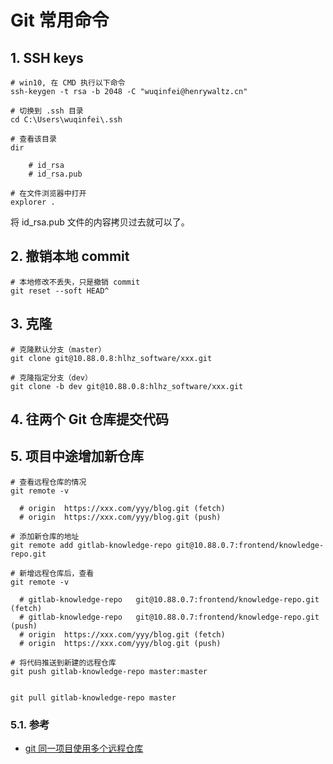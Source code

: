 # Git 常用命令

## 1. SSH keys

```shell
# win10, 在 CMD 执行以下命令
ssh-keygen -t rsa -b 2048 -C "wuqinfei@henrywaltz.cn"

# 切换到 .ssh 目录
cd C:\Users\wuqinfei\.ssh 

# 查看该目录
dir

    # id_rsa
    # id_rsa.pub

# 在文件浏览器中打开
explorer .
```

将 id_rsa.pub 文件的内容拷贝过去就可以了。


## 2. 撤销本地 commit

```shell
# 本地修改不丢失，只是撤销 commit
git reset --soft HEAD^
```

## 3. 克隆

```shell
# 克隆默认分支（master）
git clone git@10.88.0.8:hlhz_software/xxx.git

# 克隆指定分支（dev）
git clone -b dev git@10.88.0.8:hlhz_software/xxx.git
```

## 4. 往两个 Git 仓库提交代码

## 5. 项目中途增加新仓库

```shell
# 查看远程仓库的情况
git remote -v

  # origin  https://xxx.com/yyy/blog.git (fetch)
  # origin  https://xxx.com/yyy/blog.git (push) 

# 添加新仓库的地址
git remote add gitlab-knowledge-repo git@10.88.0.7:frontend/knowledge-repo.git

# 新增远程仓库后，查看
git remote -v

  # gitlab-knowledge-repo   git@10.88.0.7:frontend/knowledge-repo.git (fetch)
  # gitlab-knowledge-repo   git@10.88.0.7:frontend/knowledge-repo.git (push)        
  # origin  https://xxx.com/yyy/blog.git (fetch)
  # origin  https://xxx.com/yyy/blog.git (push)

# 将代码推送到新建的远程仓库
git push gitlab-knowledge-repo master:master


git pull gitlab-knowledge-repo master
```

### 5.1. 参考

* [git 同一项目使用多个远程仓库](https://www.jianshu.com/p/4cd46619b3a5)